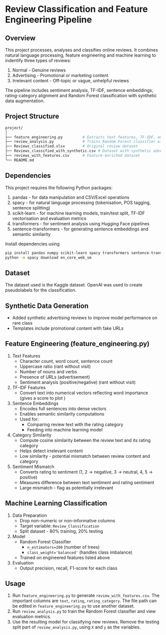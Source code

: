 # Review Classification and Feature Engineering Pipeline

## Overview
 
This project processes, analyses and classifies online reviews. It combines natural language processing, feature engineering
and machine learning to indentify three types of reviews:  
1. Normal - Genuine reviews
2. Advertising - Promotional or marketing content
3. Irrelevant content - Off-topic or vague, unhelpful reviews  

The pipeline includes sentiment analysis, TF-IDF, sentence embeddings, rating-category alignment and Random Forest classification with
synthetic data augmentation.

## Project Structure
```bash
project/
│
├── feature_engineering.py         # Extracts text features, TF-IDF, embeddings, category alignment
├── review_analysis.py             # Trains Random Forest classifier with SMOTE
├── Reviews_classified.xlsx        # Original review dataset
├── Reviews_classified_with_synthetic.csv # Dataset with synthetic advertising reviews
├── reviews_with_features.csv      # Feature-enriched dataset
└── README.md
```

## Dependencies
This project requires the following Python packages:
1. pandas - for data manipulation and CSV/Excel operations
2. spacy - for natural language processing (tokenisation, POS tagging, sentence splitting)
3. scikit-learn - for machine learning models, train/test split, TF-IDF vectorisation and evaluation metrics
4. transformers - for sentiment analysis using Hugging Face pipelines
5. sentence-transformers - for generating sentence embeddings and semantic similarity

Install dependencies using  
```bash
pip install pandas numpy scikit-learn spacy transformers sentence-transformers
python -m spacy download en_core_web_sm
```

## Dataset
The dataset used is the Kaggle dataset. OpenAI was used to create pseudolabels for the classification.

## Synthetic Data Generation
- Added synthetic advertising reviews to improve model performance on rare class
- Templates include promotional content with fake URLs

## Feature Engineering (feature_engineering.py)
1. Text Features
    - Character count, word count, sentence count
    - Uppercase ratio (rant without visit)
    - Number of nouns and verbs
    - Presence of URLs (advertisement)
    - Sentiment analysis (positive/negative) (rant without visit)
2. TF-IDF Features
    - Convert text into numerical vectors reflecting word importance (gives a score to plot )
3. Sentence Embeddings
    - Encodes full sentences into dense vectors
    - Enables semantic similarity computations
    - Used for:
        - Comparing review text with the rating category
        - Feeding into machine learning model
4. Category Similarity
    - Compute cosine similarity between the review text and its rating category
    - Helps detect irrelevant content
    - Low similarity - potential mismatch between review content and category
5. Sentiment Mismatch
    - Converts rating to sentiment (1, 2 -> negative, 3 -> neutral, 4, 5 -> positive)
    - Measures difference between text sentiment and rating sentiment
    - Large mismatch - flag as potentially irrelevant

## Machine Learning Classification
1. Data Preparation
    - Drop non-numeric or non-informative columns
    - Target variable: `Review_Classification`
    - Split dataset - 80% training, 20% testing
2. Model
    - Random Forest Classifier
        - `n_estimators=200` (number of trees)
        - `class_weight='balanced'` (handles class imbalance)
    - Trained on engineered features listed above
3. Evaluation
    - Output precision, recall, F1-score for each class

## Usage
1. Run `feature_engineering.py` to generate `review_with_features.csv`. The important columns are `text`, `rating`, `rating_category`. The file path can be edited in `feature_engineering.py` to use another dataset.
2. Run `review_analysis.py` to train the Random Forest classifier and view evaluation metrics.
3. Use the resulting model for classifying new reviews. Remove the testing split part of `review_analysis.py`, using `X` and `y` as the variables.